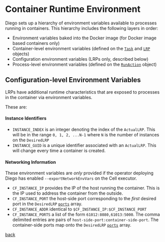 # Container Runtime Environment

Diego sets up a hierarchy of environment variables available to processes running in containers.  This hierarchy includes the following layers in order:

- Environment variables baked into the Docker image (for Docker image based containers only)
- Container-level environment variables (defined on the [`Task`](tasks.md#env) and [`LRP`](lrps.md#env) objects)
- Configuration environment variables (LRPs only, described below)
- Process-level environment variables (defined on the [`RunAction`](actions.md#runaction) object)

## Configuration-level Environment Variables

LRPs have additional runtime characteristics that are exposed to processes in the container via environment variables.

These are:

#### Instance Identifiers

- `INSTANCE_INDEX` is an integer denoting the index of the `ActualLRP`.  This will be in the range `0, 1, 2, ...N-1` where `N` is the number of instances on the `DesiredLRP`
- `INSTANCE_GUID` is a unique identifier associated with an `ActualLRP`.  This will change every time a container is created.

#### Networking Information

These environment variables are *only* provided if the operator deploying Diego has enabled `--exportNetworkEnvVars` on the Cell executor.

- `CF_INSTANCE_IP` provides the IP of the host running the container.  This is the IP used to address the container from the outside.
- `CF_INSTANCE_PORT` the host-side port corresponding to the *first* desired port in the `DesiredLRP` [`ports`](lrps.md#ports) array.
- `CF_INSTANCE_ADDR` identical to `$CF_INSTANCE_IP:$CF_INSTANCE_PORT`
- `CF_INSTANCE_PORTS` a list of the form `61012:8080,61013:5000`.  The comma delimited entries are pairs of `host-side-port:container-side-port`.  The container-side ports map onto the `DesiredLRP` [`ports`](lrps.md#ports) array.

[back](README.md)
